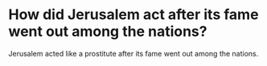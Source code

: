 # How did Jerusalem act after its fame went out among the nations?

Jerusalem acted like a prostitute after its fame went out among the nations.
